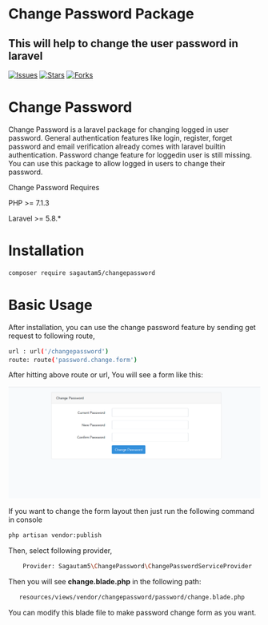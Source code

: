 # Change Password Package

## This will help to change the user password in laravel

[![Issues](https://img.shields.io/github/issues/sagautam5/changepassword
)](https://github.com/sagautam5/changepassword/issues)
[![Stars](https://img.shields.io/github/stars/sagautam5/changepassword
)](https://github.com/sagautam5/changepassword/stargazers)
[![Forks](https://img.shields.io/github/forks/sagautam5/changepassword
)](https://github.com/sagautam5/changepassword/stargazers)

# Change Password

  Change Password is a laravel package for changing logged in user password. General authentication features like login, 
  register, forget password and email verification already comes with laravel builtin authentication. Password change feature for loggedin user is still missing.
  You can use this package to allow logged in users to change their password.
  
  Change Password Requires 
  
  PHP >= 7.1.3
  
  Laravel >= 5.8.*
   
# Installation

```sh
composer require sagautam5/changepassword
```

# Basic Usage

After installation, you can use the change password feature by sending get 
request to following route,

```sh
url : url('/changepassword')
route: route('password.change.form')
``` 

After hitting above route or url, You will see a form like this:

![Password Change Form](https://raw.githubusercontent.com/sagautam5/changepassword/master/src/images/changepassword.png)

If you want to change the form layout then just run the following command in console

```sh
php artisan vendor:publish
```

Then, select following provider,
 
```sh
    Provider: Sagautam5\ChangePassword\ChangePasswordServiceProvider
```

Then you will see **change.blade.php** in the following path:

```sh
   resources/views/vendor/changepassword/password/change.blade.php
```

You can modify this blade file to make password change form as you want.

